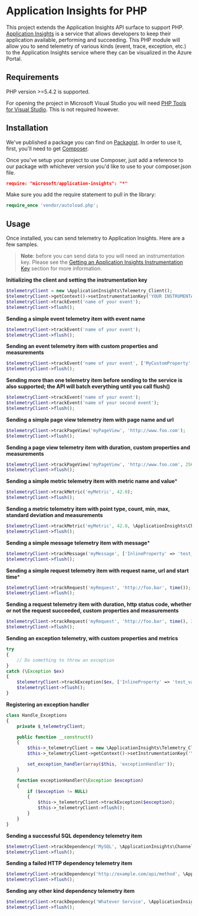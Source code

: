 # Application Insights for PHP #

This project extends the Application Insights API surface to support PHP. [Application Insights](http://azure.microsoft.com/en-us/services/application-insights/) is a service that allows developers to keep their application available, performing and succeeding. This PHP module will allow you to send telemetry of various kinds (event, trace, exception, etc.) to the Application Insights service where they can be visualized in the Azure Portal.

## Requirements ##

PHP version >=5.4.2 is supported.

For opening the project in Microsoft Visual Studio you will need [PHP Tools for Visual Studio](http://www.devsense.com/products/php-tools). This is not required however.

## Installation ##

We've published a package you can find on [Packagist](https://packagist.org/packages/microsoft/application-insights). In order to use it, first, you'll need to get [Composer](https://getcomposer.org/).

Once you've setup your project to use Composer, just add a reference to our package with whichever version you'd like to use to your composer.json file.

```json
require: "microsoft/application-insights": "*"
```

Make sure you add the require statement to pull in the library:

```php
require_once 'vendor/autoload.php';
```

## Usage ##

Once installed, you can send telemetry to Application Insights. Here are a few samples.

>**Note**: before you can send data to you will need an instrumentation key. Please see the [Getting an Application Insights Instrumentation Key](https://github.com/Microsoft/AppInsights-Home/wiki#getting-an-application-insights-instrumentation-key) section for more information.


**Initializing the client and setting the instrumentation key**
```php
$telemetryClient = new \ApplicationInsights\Telemetry_Client();
$telemetryClient->getContext()->setInstrumentationKey('YOUR INSTRUMENTATION KEY');
$telemetryClient->trackEvent('name of your event');
$telemetryClient->flush();
```

**Sending a simple event telemetry item with event name**
```php
$telemetryClient->trackEvent('name of your event');
$telemetryClient->flush();
```

**Sending an event telemetry item with custom properties and measurements**
```php
$telemetryClient->trackEvent('name of your event', ['MyCustomProperty' => 42, 'MyCustomProperty2' => 'test'], ['duration', 42]);
$telemetryClient->flush();
```

**Sending more than one telemetry item before sending to the service is also supported; the API will batch everything until you call flush()**
```php
$telemetryClient->trackEvent('name of your event');
$telemetryClient->trackEvent('name of your second event');
$telemetryClient->flush();
```

**Sending a simple page view telemetry item with page name and url**
```php
$telemetryClient->trackPageView('myPageView', 'http://www.foo.com');
$telemetryClient->flush();
```

**Sending a page view telemetry item with duration, custom properties and measurements**
```php
$telemetryClient->trackPageView('myPageView', 'http://www.foo.com', 256, ['InlineProperty' => 'test_value'], ['duration' => 42.0]);
$telemetryClient->flush();
```

**Sending a simple metric telemetry item with metric name and value***
```php
$telemetryClient->trackMetric('myMetric', 42.0);
$telemetryClient->flush();
```

**Sending a metric telemetry item with point type, count, min, max, standard deviation and measurements**
```php
$telemetryClient->trackMetric('myMetric', 42.0, \ApplicationInsights\Channel\Contracts\Data_Point_Type::Aggregation, 5, 0, 1, 0.2, ['InlineProperty' => 'test_value']);
$telemetryClient->flush();
```

**Sending a simple message telemetry item with message***
```php
$telemetryClient->trackMessage('myMessage', ['InlineProperty' => 'test_value']);
$telemetryClient->flush();
```

**Sending a simple request telemetry item with request name, url and start time***
```php
$telemetryClient->trackRequest('myRequest', 'http://foo.bar', time());
$telemetryClient->flush();
```

**Sending a request telemetry item with duration, http status code, whether or not the request succeeded, custom properties and measurements**
```php
$telemetryClient->trackRequest('myRequest', 'http://foo.bar', time(), 3754, 200, true, ['InlineProperty' => 'test_value'], ['duration_inner' => 42.0]);
$telemetryClient->flush();
```

**Sending an exception telemetry, with custom properties and metrics**
```php
try
{
    // Do something to throw an exception
}
catch (\Exception $ex)
{
    $telemetryClient->trackException($ex, ['InlineProperty' => 'test_value'], ['duration_inner' => 42.0]);
	$telemetryClient->flush();
}

```

**Registering an exception handler**
```php
class Handle_Exceptions
{
    private $_telemetryClient;

    public function __construct()
    {
        $this->_telemetryClient = new \ApplicationInsights\Telemetry_Client();
		$this->_telemetryClient->getContext()->setInstrumentationKey('YOUR INSTRUMENTATION KEY');

        set_exception_handler(array($this, 'exceptionHandler'));
    }

    function exceptionHandler(\Exception $exception)
    {
        if ($exception != NULL)
        {
            $this->_telemetryClient->trackException($exception);
            $this->_telemetryClient->flush();
        }
    }
}
```

**Sending a successful SQL dependency telemetry item**
```php
$telemetryClient->trackDependency('MySQL', \ApplicationInsights\Channel\Contracts\Dependency_Type::OTHER, 'SELECT * FROM table;', time(), 122, true);
$telemetryClient->flush();
```

**Sending a failed HTTP dependency telemetry item**
```php
$telemetryClient->trackDependency('http://example.com/api/method', \ApplicationInsights\Channel\Contracts\Dependency_Type::HTTP, null, time(), 324, false, 503);
$telemetryClient->flush();
```

**Sending any other kind dependency telemetry item**
```php
$telemetryClient->trackDependency('Whatever Service', \ApplicationInsights\Channel\Contracts\Dependency_Type::OTHER, 'Service Command', time(), 23, true);
$telemetryClient->flush();
```
